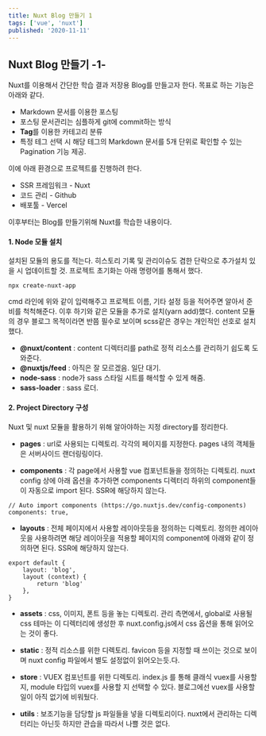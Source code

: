 ```yaml
---
title: Nuxt Blog 만들기 1
tags: ['vue', 'nuxt']
published: '2020-11-11'
---
```



## Nuxt Blog 만들기 -1-
Nuxt를 이용해서 간단한 학습 결과 저장용 Blog를 만들고자 한다. 목표로 하는 기능은 아래와 같다.

+ Markdown 문서를 이용한 포스팅
+ 포스팅 문서관리는 심플하게 git에 commit하는 방식
+ **Tag**를 이용한 카테고리 분류
+ 특정 테그 선택 시 해당 테그의 Markdown 문서를 5개 단위로 확인할 수 있는 Pagination 기능 제공.

이에 아래 환경으로 프로젝트를 진행하려 한다.

+ SSR 프레임워크 - Nuxt
+ 코드 관리 - Github
+ 배포툴 - Vercel

이후부터는 Blog를 만들기위해 Nuxt를 학습한 내용이다.

#### 1. Node 모듈 설치
설치된 모듈의 용도를 적는다. 히스토리 기록 및 관리이슈도 겸한 단락으로 추가설치 있을 시 업데이트할 것. 프로젝트 초기화는 아래 명령어를 통해서 했다.
```
npx create-nuxt-app
```
cmd 라인에 위와 같이 입력해주고 프로젝트 이름, 기타 설정 등을 적어주면 알아서 준비를 척척해준다. 이후 하기와 같은 모듈을 추가로 설치(yarn add)했다. content 모듈의 경우 블로그 목적이라면 반쯤 필수로 보이며 scss같은 경우는 개인적인 선호로 설치했다.
+ **@nuxt/content** : content 디렉터리를 path로 정적 리소스를 관리하기 쉽도록 도와준다.
+ **@nuxtjs/feed** : 아직은 잘 모르겠음. 일단 대기.
+ **node-sass** : node가 sass 스타일 시트를 해석할 수 있게 해줌.
+ **sass-loader** : sass 로더.

#### 2. Project Directory 구성
Nuxt 및 nuxt 모듈을 활용하기 위해 알아야하는 지정 directory를 정리한다.

+ **pages** : url로 사용되는 디렉토리. 각각의 페이지를 지정한다. pages 내의 객체들은 서버사이드 랜더링링이다.

+ **components** : 각 page에서 사용할 vue 컴포넌트들을 정의하는 디렉토리. nuxt config 상에 아래 옵션을 추가하면 components 디렉터리 하위의 component들이 자동으로 import 된다. SSR에 해당하지 않는다.
```
// Auto import components (https://go.nuxtjs.dev/config-components)
components: true,
```

+ **layouts** : 전체 페이지에서 사용할 레이아웃등을 정의하는 디렉토리. 정의한 레이아웃을 사용하려면 해당 레이아웃을 적용할 페이지의 component에 아래와 같이 정의하면 된다. SSR에 해당하지 않는다.
```
export default {
	layout: 'blog',
	layout (context) {
		return 'blog'
	},
}
```

+ **assets** : css, 이미지, 폰트 등을 놓는 디렉토리. 관리 측면에서, global로 사용될 css 테마는 이 디렉터리에 생성한 후 nuxt.config.js에서 css 옵션을 통해 읽어오는 것이 좋다.

+ **static** : 정적 리소스를 위한 디렉토리. favicon 등을 지정할 때 쓰이는 것으로 보이며 nuxt config 파일에서 별도 설정없이 읽어오는듯.다.

+ **store** : VUEX 컴포넌트를 위한 디렉토리. index.js 를 통해 클래식 vuex를 사용할 지, module 타입의 vuex를 사용할 지 선택할 수 있다. 블로그에선 vuex를 사용할 일이 아직 없기에 비워뒀다.

+ **utils** : 보조기능을 담당할 js 파일들을 넣을 디렉토리이다. nuxt에서 관리하는 디렉터리는 아닌듯 하지만 관습을 따라서 나쁠 것은 없다.
